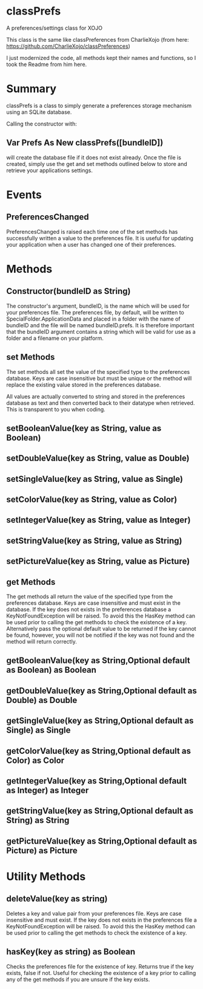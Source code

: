 # classPrefs
A preferences/settings class for XOJO

This class is the same like classPreferences from CharlieXojo
(from here: https://github.com/CharlieXojo/classPreferences)

I just modernized the code, all methods kept their names and functions, so I took the 
Readme from him here.


# Summary 
classPrefs is a class to simply generate a preferences storage mechanism using an SQLite database. 

Calling the constructor with:

## Var Prefs As New classPrefs([bundleID])

will create the database file if it does not exist already. Once the file is created, simply use the 
get and set methods outlined below to store and retrieve your applications settings.

# Events 

## PreferencesChanged 
PreferencesChanged is raised each time one of the set methods has successfully written a value to the 
preferences file. It is useful for updating your application when a user has changed one of their preferences.

# Methods

## Constructor(bundleID as String) 
The constructor's argument, bundleID, is the name which will be used for your preferences file. The preferences file, by default, will be written to SpecialFolder.ApplicationData and placed in a folder with the name of bundleID and the file will be named bundleID.prefs. It is therefore important that the bundleID argument contains a string which will be valid for use as a folder and a filename on your platform.

## set Methods 
The set methods all set the value of the specified type to the preferences database. Keys are case insensitive but must be unique or the method will replace the existing value stored in the preferences database.

All values are actually converted to string and stored in the preferences database as text and then converted back to their datatype when retrieved. This is transparent to you when coding.

## setBooleanValue(key as String, value as Boolean)

## setDoubleValue(key as String, value as Double)

## setSingleValue(key as String, value as Single)

## setColorValue(key as String, value as Color)

## setIntegerValue(key as String, value as Integer)

## setStringValue(key as String, value as String)

## setPictureValue(key as String, value as Picture)

## get Methods 
The get methods all return the value of the specified type from the preferences database. Keys are case insensitive and must exist in the database. If the key does not exists in the preferences database a KeyNotFoundException will be raised. To avoid this the HasKey method can be used prior to calling the get methods to check the existence of a key. Alternatively pass the optional default value to be returned if the key cannot be found, however, you will not be notified if the key was not found and the method will return correctly.

## getBooleanValue(key as String,Optional default as Boolean) as Boolean

## getDoubleValue(key as String,Optional default as Double) as Double

## getSingleValue(key as String,Optional default as Single) as Single

## getColorValue(key as String,Optional default as Color) as Color

## getIntegerValue(key as String,Optional default as Integer) as Integer

## getStringValue(key as String,Optional default as String) as String

## getPictureValue(key as String,Optional default as Picture) as Picture

# Utility Methods

## deleteValue(key as string) 
Deletes a key and value pair from your preferences file. Keys are case insensitive and must exist. If the key does not exists in the preferences file a KeyNotFoundException will be raised. To avoid this the HasKey method can be used prior to calling the get methods to check the existence of a key.

## hasKey(key as string) as Boolean 
Checks the preferences file for the existence of key. Returns true if the key exists, false if not. Useful for checking the existence of a key prior to calling any of the get methods if you are unsure if the key exists.
